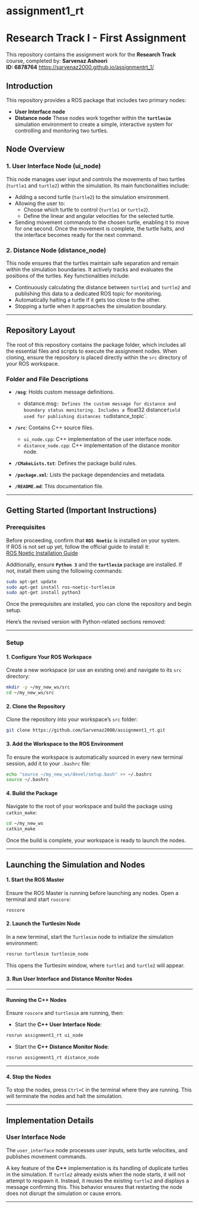 # assignment1_rt

# Research Track I - First Assignment
This repository contains the assignment work for the **Research Track** course, completed by: 
**Sarvenaz Ashoori**  
**ID: 6878764**
https://sarvenaz2000.github.io/assignmentrt_1/
## Introduction
This repository provides a ROS package that includes two primary nodes:
-  **User Interface node**
-  **Distance  node**
These nodes work together within the **`turtlesim`** simulation environment to create a simple, interactive system for controlling and monitoring two turtles.

## Node Overview

### 1. User Interface Node (ui_node)

This node manages user input and controls the movements of two turtles (`turtle1` and `turtle2`) within the simulation. Its main functionalities include:  
- Adding a second turtle (`turtle2`) to the simulation environment.  
- Allowing the user to:  
   - Choose which turtle to control (`turtle1` or `turtle2`).  
   - Define the linear and angular velocities for the selected turtle.  
- Sending movement commands to the chosen turtle, enabling it to move for one second. Once the movement is complete, the turtle halts, and the interface becomes ready for the next command.

### 2. Distance Node (distance_node)

This node ensures that the turtles maintain safe separation and remain within the simulation boundaries. It actively tracks and evaluates the positions of the turtles. Key functionalities include:  
- Continuously calculating the distance between `turtle1` and `turtle2` and publishing this data to a dedicated ROS topic for monitoring.  
- Automatically halting a turtle if it gets too close to the other.  
- Stopping a turtle when it approaches the simulation boundary.  

---

## Repository Layout

The root of this repository contains the package folder, which includes all the essential files and scripts to execute the assignment nodes. When cloning, ensure the repository is placed directly within the `src` directory of your ROS workspace.

### Folder and File Descriptions
- **`/msg`**: Holds custom message definitions.  
  -  distance.msg`: Defines the custom message for distance and boundary status monitoring. Includes a `float32 distance` field used for publishing distances to `distance_topic`.
     

- **`/src`**: Contains C++ source files.  
  - `ui_node.cpp`: C++ implementation of the user interface node.  
  - `distance_node.cpp`: C++ implementation of the distance monitor node.  

- **`/CMakeLists.txt`**: Defines the package build rules.  

- **`/package.xml`**: Lists the package dependencies and metadata.  

- **`/README.md`**: This documentation file.  

---

## Getting Started (Important Instructions)

### Prerequisites  
Before proceeding, confirm that **`ROS Noetic`** is installed on your system.  
If ROS is not set up yet, follow the official guide to install it:  
[ROS Noetic Installation Guide](https://wiki.ros.org/noetic/Installation/Ubuntu)  

Additionally, ensure **`Python 3`** and the **`turtlesim`** package are installed. If not, install them using the following commands:  
```bash
sudo apt-get update
sudo apt-get install ros-noetic-turtlesim
sudo apt-get install python3
```  

Once the prerequisites are installed, you can clone the repository and begin setup.  

Here’s the revised version with Python-related sections removed:

---

### Setup  

#### 1. Configure Your ROS Workspace  
Create a new workspace (or use an existing one) and navigate to its `src` directory:  
```bash
mkdir -p ~/my_new_ws/src
cd ~/my_new_ws/src
```  

#### 2. Clone the Repository  
Clone the repository into your workspace’s `src` folder:  
```bash
git clone https://github.com/Sarvenaz2000/assignment1_rt.git
```  

#### 3. Add the Workspace to the ROS Environment  
To ensure the workspace is automatically sourced in every new terminal session, add it to your `.bashrc` file:  
```bash
echo "source ~/my_new_ws/devel/setup.bash" >> ~/.bashrc
source ~/.bashrc
```  

#### 4. Build the Package  
Navigate to the root of your workspace and build the package using `catkin_make`:  
```bash
cd ~/my_new_ws
catkin_make
```  
Once the build is complete, your workspace is ready to launch the nodes.  

---

## Launching the Simulation and Nodes  

#### 1. Start the ROS Master  
Ensure the ROS Master is running before launching any nodes. Open a terminal and start `roscore`:  
```bash
roscore
```  

#### 2. Launch the Turtlesim Node  
In a new terminal, start the `Turtlesim` node to initialize the simulation environment:  
```bash
rosrun turtlesim turtlesim_node
```  
This opens the Turtlesim window, where `turtle1` and `turtle2` will appear.  

#### 3. Run User Interface and Distance Monitor Nodes  

---

#### Running the C++ Nodes  
Ensure `roscore` and `turtlesim` are running, then:  
- Start the **C++ User Interface Node**:  
```bash
rosrun assignment1_rt ui_node
```  
- Start the **C++ Distance Monitor Node**:  
```bash
rosrun assignment1_rt distance_node
```  

---

#### 4. Stop the Nodes  
To stop the nodes, press `Ctrl+C` in the terminal where they are running. This will terminate the nodes and halt the simulation.  

---

## Implementation Details  

### User Interface Node  
The `user_interface` node processes user inputs, sets turtle velocities, and publishes movement commands.  

A key feature of the **C++** implementation is its handling of duplicate turtles in the simulation. If `turtle2` already exists when the node starts, it will not attempt to respawn it. Instead, it reuses the existing `turtle2` and displays a message confirming this. This behavior ensures that restarting the node does not disrupt the simulation or cause errors.  

--- 

